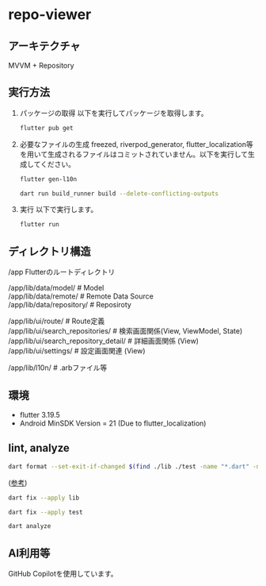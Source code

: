 # repo-viewer

## アーキテクチャ

MVVM + Repository

## 実行方法

1. パッケージの取得
    以下を実行してパッケージを取得します。

    ```sh
    flutter pub get
    ```

1. 必要なファイルの生成
    freezed, riverpod_generator, flutter_localization等を用いて生成されるファイルはコミットされていません。以下を実行して生成してください。

    ```sh
    flutter gen-l10n
    ```

    ```sh
    dart run build_runner build --delete-conflicting-outputs
    ```

1. 実行
    以下で実行します。

    ```sh
    flutter run
    ```
 
## ディレクトリ構造
/app Flutterのルートディレクトリ

/app/lib/data/model/ # Model  
/app/lib/data/remote/ # Remote Data Source  
/app/lib/data/repository/ # Reposiroty  

/app/lib/ui/route/ # Route定義  
/app/lib/ui/search_repositories/ # 検索画面関係(View, ViewModel, State)  
/app/lib/ui/search_repository_detail/ # 詳細画面関係 (View)  
/app/lib/ui/settings/ # 設定画面関連 (View)  

/app/lib/l10n/ # .arbファイル等  

## 環境

- flutter 3.19.5
- Android MinSDK Version = 21 (Due to flutter_localization)

## lint, analyze

```sh
dart format --set-exit-if-changed $(find ./lib ./test -name "*.dart" -not \( -name "*.*freezed.dart" -o -name "*.*g.dart" \) )
```
([参考](https://starhoshi.hatenablog.com/entry/2023/05/19/172447))

```sh
dart fix --apply lib
```

```sh
dart fix --apply test
```

```sh
dart analyze
```

## AI利用等

GitHub Copilotを使用しています。